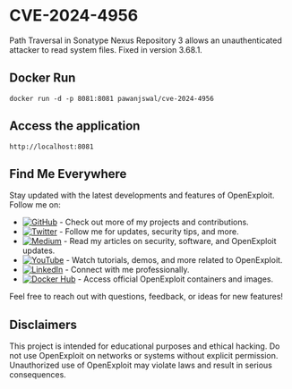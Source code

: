 # CVE-2024-4956
Path Traversal in Sonatype Nexus Repository 3 allows an unauthenticated attacker to read system files. Fixed in version 3.68.1.

## Docker Run
```
docker run -d -p 8081:8081 pawanjswal/cve-2024-4956
```

## Access the application
```
http://localhost:8081
```

## Find Me Everywhere

Stay updated with the latest developments and features of OpenExploit. Follow me on:

- [![GitHub](https://img.shields.io/badge/GitHub-181717?style=flat-square&logo=github&logoColor=white)](https://github.com/pawanjswal) - Check out more of my projects and contributions.
- [![Twitter](https://img.shields.io/badge/Twitter-1DA1F2?style=flat-square&logo=twitter&logoColor=white)](https://twitter.com/pawanjswal) - Follow me for updates, security tips, and more.
- [![Medium](https://img.shields.io/badge/Medium-00AB6C?style=flat-square&logo=medium&logoColor=white)](https://medium.com/@pawanjswal) - Read my articles on security, software, and OpenExploit updates.
- [![YouTube](https://img.shields.io/badge/YouTube-FF0000?style=flat-square&logo=youtube&logoColor=white)](https://www.youtube.com/@OpenExploit) - Watch tutorials, demos, and more related to OpenExploit.
- [![LinkedIn](https://img.shields.io/badge/LinkedIn-0077B5?style=flat-square&logo=linkedin&logoColor=white)](https://linkedin.com/in/pawanjswal) - Connect with me professionally.
- [![Docker Hub](https://img.shields.io/badge/Docker_Hub-2496ED?style=flat-square&logo=docker&logoColor=white)](https://hub.docker.com/u/pawanjswal) - Access official OpenExploit containers and images.

Feel free to reach out with questions, feedback, or ideas for new features!

## Disclaimers

This project is intended for educational purposes and ethical hacking. Do not use OpenExploit on networks or systems without explicit permission. Unauthorized use of OpenExploit may violate laws and result in serious consequences.
